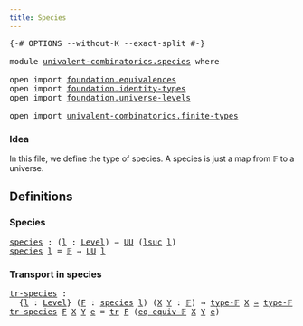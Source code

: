 ```yaml
---
title: Species
---
```


<pre class="Agda"><a id="33" class="Symbol">{-#</a> <a id="37" class="Keyword">OPTIONS</a> <a id="45" class="Pragma">--without-K</a> <a id="57" class="Pragma">--exact-split</a> <a id="71" class="Symbol">#-}</a>

<a id="76" class="Keyword">module</a> <a id="83" href="univalent-combinatorics.species.html" class="Module">univalent-combinatorics.species</a> <a id="115" class="Keyword">where</a>

<a id="122" class="Keyword">open</a> <a id="127" class="Keyword">import</a> <a id="134" href="foundation.equivalences.html" class="Module">foundation.equivalences</a>
<a id="158" class="Keyword">open</a> <a id="163" class="Keyword">import</a> <a id="170" href="foundation.identity-types.html" class="Module">foundation.identity-types</a>
<a id="196" class="Keyword">open</a> <a id="201" class="Keyword">import</a> <a id="208" href="foundation.universe-levels.html" class="Module">foundation.universe-levels</a>

<a id="236" class="Keyword">open</a> <a id="241" class="Keyword">import</a> <a id="248" href="univalent-combinatorics.finite-types.html" class="Module">univalent-combinatorics.finite-types</a>
</pre>
### Idea

In this file, we define the type of species. A species is just a
map from 𝔽 to a universe.

## Definitions

### Species

<pre class="Agda"><a id="species"></a><a id="429" href="univalent-combinatorics.species.html#429" class="Function">species</a> <a id="437" class="Symbol">:</a> <a id="439" class="Symbol">(</a><a id="440" href="univalent-combinatorics.species.html#440" class="Bound">l</a> <a id="442" class="Symbol">:</a> <a id="444" href="Agda.Primitive.html#597" class="Postulate">Level</a><a id="449" class="Symbol">)</a> <a id="451" class="Symbol">→</a> <a id="453" href="foundation-core.universe-levels.html#222" class="Primitive">UU</a> <a id="456" class="Symbol">(</a><a id="457" href="Agda.Primitive.html#780" class="Primitive">lsuc</a> <a id="462" href="univalent-combinatorics.species.html#440" class="Bound">l</a><a id="463" class="Symbol">)</a>
<a id="465" href="univalent-combinatorics.species.html#429" class="Function">species</a> <a id="473" href="univalent-combinatorics.species.html#473" class="Bound">l</a> <a id="475" class="Symbol">=</a> <a id="477" href="univalent-combinatorics.finite-types.html#4639" class="Function">𝔽</a> <a id="479" class="Symbol">→</a> <a id="481" href="foundation-core.universe-levels.html#222" class="Primitive">UU</a> <a id="484" href="univalent-combinatorics.species.html#473" class="Bound">l</a>
</pre>
### Transport in species

<pre class="Agda"><a id="tr-species"></a><a id="525" href="univalent-combinatorics.species.html#525" class="Function">tr-species</a> <a id="536" class="Symbol">:</a>
  <a id="540" class="Symbol">{</a><a id="541" href="univalent-combinatorics.species.html#541" class="Bound">l</a> <a id="543" class="Symbol">:</a> <a id="545" href="Agda.Primitive.html#597" class="Postulate">Level</a><a id="550" class="Symbol">}</a> <a id="552" class="Symbol">(</a><a id="553" href="univalent-combinatorics.species.html#553" class="Bound">F</a> <a id="555" class="Symbol">:</a> <a id="557" href="univalent-combinatorics.species.html#429" class="Function">species</a> <a id="565" href="univalent-combinatorics.species.html#541" class="Bound">l</a><a id="566" class="Symbol">)</a> <a id="568" class="Symbol">(</a><a id="569" href="univalent-combinatorics.species.html#569" class="Bound">X</a> <a id="571" href="univalent-combinatorics.species.html#571" class="Bound">Y</a> <a id="573" class="Symbol">:</a> <a id="575" href="univalent-combinatorics.finite-types.html#4639" class="Function">𝔽</a><a id="576" class="Symbol">)</a> <a id="578" class="Symbol">→</a> <a id="580" href="univalent-combinatorics.finite-types.html#4687" class="Function">type-𝔽</a> <a id="587" href="univalent-combinatorics.species.html#569" class="Bound">X</a> <a id="589" href="foundation-core.equivalences.html#1607" class="Function Operator">≃</a> <a id="591" href="univalent-combinatorics.finite-types.html#4687" class="Function">type-𝔽</a> <a id="598" href="univalent-combinatorics.species.html#571" class="Bound">Y</a> <a id="600" class="Symbol">→</a> <a id="602" href="univalent-combinatorics.species.html#553" class="Bound">F</a> <a id="604" href="univalent-combinatorics.species.html#569" class="Bound">X</a> <a id="606" class="Symbol">→</a> <a id="608" href="univalent-combinatorics.species.html#553" class="Bound">F</a> <a id="610" href="univalent-combinatorics.species.html#571" class="Bound">Y</a>
<a id="612" href="univalent-combinatorics.species.html#525" class="Function">tr-species</a> <a id="623" href="univalent-combinatorics.species.html#623" class="Bound">F</a> <a id="625" href="univalent-combinatorics.species.html#625" class="Bound">X</a> <a id="627" href="univalent-combinatorics.species.html#627" class="Bound">Y</a> <a id="629" href="univalent-combinatorics.species.html#629" class="Bound">e</a> <a id="631" class="Symbol">=</a> <a id="633" href="foundation-core.identity-types.html#4583" class="Function">tr</a> <a id="636" href="univalent-combinatorics.species.html#623" class="Bound">F</a> <a id="638" class="Symbol">(</a><a id="639" href="univalent-combinatorics.finite-types.html#19315" class="Function">eq-equiv-𝔽</a> <a id="650" href="univalent-combinatorics.species.html#625" class="Bound">X</a> <a id="652" href="univalent-combinatorics.species.html#627" class="Bound">Y</a> <a id="654" href="univalent-combinatorics.species.html#629" class="Bound">e</a><a id="655" class="Symbol">)</a>
</pre>